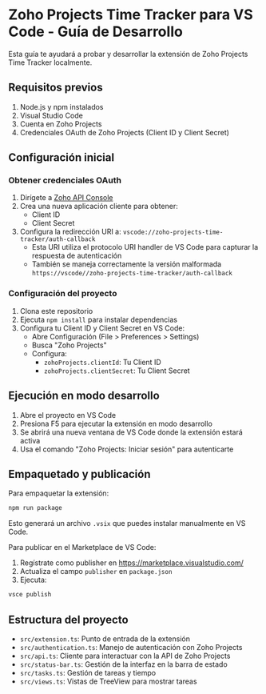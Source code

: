 # Zoho Projects Time Tracker para VS Code - Guía de Desarrollo

Esta guía te ayudará a probar y desarrollar la extensión de Zoho Projects Time Tracker localmente.

## Requisitos previos

1. Node.js y npm instalados
2. Visual Studio Code
3. Cuenta en Zoho Projects
4. Credenciales OAuth de Zoho Projects (Client ID y Client Secret)

## Configuración inicial

### Obtener credenciales OAuth

1. Dirígete a [Zoho API Console](https://api-console.zoho.com/)
2. Crea una nueva aplicación cliente para obtener:
   - Client ID
   - Client Secret
3. Configura la redirección URI a: `vscode://zoho-projects-time-tracker/auth-callback`
   - Esta URI utiliza el protocolo URI handler de VS Code para capturar la respuesta de autenticación
   - También se maneja correctamente la versión malformada `https://vscode//zoho-projects-time-tracker/auth-callback`

### Configuración del proyecto

1. Clona este repositorio
2. Ejecuta `npm install` para instalar dependencias
3. Configura tu Client ID y Client Secret en VS Code:
   - Abre Configuración (File > Preferences > Settings)
   - Busca "Zoho Projects"
   - Configura:
     - `zohoProjects.clientId`: Tu Client ID
     - `zohoProjects.clientSecret`: Tu Client Secret

## Ejecución en modo desarrollo

1. Abre el proyecto en VS Code
2. Presiona F5 para ejecutar la extensión en modo desarrollo
3. Se abrirá una nueva ventana de VS Code donde la extensión estará activa
4. Usa el comando "Zoho Projects: Iniciar sesión" para autenticarte

## Empaquetado y publicación

Para empaquetar la extensión:

```bash
npm run package
```

Esto generará un archivo `.vsix` que puedes instalar manualmente en VS Code.

Para publicar en el Marketplace de VS Code:

1. Regístrate como publisher en https://marketplace.visualstudio.com/
2. Actualiza el campo `publisher` en `package.json`
3. Ejecuta:

```bash
vsce publish
```

## Estructura del proyecto

- `src/extension.ts`: Punto de entrada de la extensión
- `src/authentication.ts`: Manejo de autenticación con Zoho Projects
- `src/api.ts`: Cliente para interactuar con la API de Zoho Projects
- `src/status-bar.ts`: Gestión de la interfaz en la barra de estado
- `src/tasks.ts`: Gestión de tareas y tiempo
- `src/views.ts`: Vistas de TreeView para mostrar tareas

